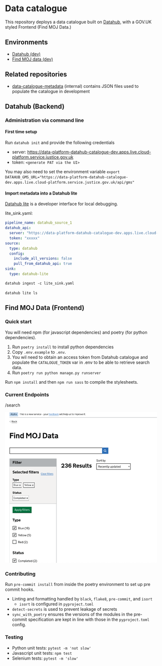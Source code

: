# Data catalogue

This repository deploys a data catalogue built on [Datahub](https://datahubproject.io), with a GOV.UK styled Frontend (Find MOJ Data.)

## Environments
- [Datahub (dev)](https://datahub-catalogue-dev.apps.live.cloud-platform.service.justice.gov.uk/)
- [Find MOJ data (dev)](https://data-platform-find-moj-data-dev.apps.live.cloud-platform.service.justice.gov.uk/)

## Related repositories
- [data-catalogue-metadata](https://github.com/ministryofjustice/data-catalogue-metadata) (internal) contains JSON files used to populate the catalogue in development

## Datahub (Backend)

### Administration via command line

#### First time setup

Run `datahub init` and provide the following credentials

- server: https://data-platform-datahub-catalogue-dev.apps.live.cloud-platform.service.justice.gov.uk
- token: `<generate PAT via the UI>`

You may also need to set the environment variable `export DATAHUB_GMS_URL="https://data-platform-datahub-catalogue-dev.apps.live.cloud-platform.service.justice.gov.uk/api/gms"`

#### Import metadata into a Datahub lite

[Datahub lite](https://datahubproject.io/docs/datahub_lite/) is a developer interface for local debugging.

lite_sink.yaml:

```yaml
pipeline_name: datahub_source_1
datahub_api:
  server: "https://data-platform-datahub-catalogue-dev.apps.live.cloud-platform.service.justice.gov.uk/api/gms" 
  token: "xxxxx"
source:
  type: datahub
  config:
    include_all_versions: false
    pull_from_datahub_api: true
sink:
  type: datahub-lite
```

```
datahub ingest -c lite_sink.yaml

datahub lite ls
```

## Find MOJ Data (Frontend)

### Quick start

You will need npm (for javascript dependencies) and poetry (for python dependencies).

1. Run `poetry install` to install python dependencies
2. Copy `.env.example` to `.env`.
3. You wil need to obtain an access token from Datahub catalogue and populate the
`CATALOGUE_TOKEN` var in .env to be able to retrieve search data.
4. Run `poetry run python manage.py runserver`

Run `npm install` and then `npm run sass` to compile the stylesheets.

### Current Endpoints

/search

![Screenshot of the service showing the search page](image.png)

### Contributing

Run `pre-commit install` from inside the poetry environment to set up pre commit hooks.

- Linting and formatting handled by `black`, `flake8`, `pre-commit`, and `isort`
  - `isort` is configured in `pyproject.toml`
- `detect-secrets` is used to prevent leakage of secrets
- `sync_with_poetry` ensures the versions of the modules in the pre-commit specification
  are kept in line with those in the `pyproject.toml` config.

### Testing

- Python unit tests: `pytest -m 'not slow'`
- Javascript unit tests: `npm test`
- Selenium tests: `pytest -m 'slow'`
